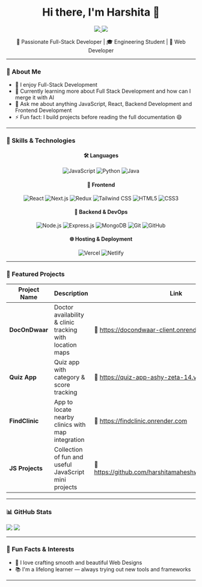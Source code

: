 <h1 align="center">Hi there, I'm Harshita 👋</h1>

<p align="center">
  <a href="https://www.linkedin.com/in/harshita-maheshwari-a0a654258" target="_blank">
    <img src="https://img.shields.io/badge/LinkedIn-%230077B5.svg?style=for-the-badge&logo=linkedin&logoColor=white" />
  </a>
  <a href="mailto:harshitamaheshwari762@gmail.com">
    <img src="https://img.shields.io/badge/Gmail-%23D14836.svg?style=for-the-badge&logo=gmail&logoColor=white" />
  </a>
</p>

<p align="center">
  🌟 Passionate Full-Stack Developer | 🎓 Engineering Student | 🤖 Web Developer
</p>

---

### 🧠 About Me

- 🎨 I enjoy Full-Stack Development  
- 🌱 Currently learning more about Full Stack Development and how can I merge it with AI  
- 💬 Ask me about anything JavaScript, React, Backend Development and Frontend Development 
- ⚡ Fun fact: I build projects before reading the full documentation 😄  

---

### 🚀 Skills & Technologies

<div align="center">

#### 🛠 Languages
![JavaScript](https://img.shields.io/badge/-JavaScript-F7DF1E?style=flat&logo=javascript&logoColor=black)
![Python](https://img.shields.io/badge/-Python-3776AB?style=flat&logo=python&logoColor=white)
![Java](https://img.shields.io/badge/-Java-007396?style=flat&logo=java)

#### 🧰 Frontend
![React](https://img.shields.io/badge/-React-61DAFB?style=flat&logo=react&logoColor=black)
![Next.js](https://img.shields.io/badge/-Next.js-000000?style=flat&logo=next.js)
![Redux](https://img.shields.io/badge/-Redux-764ABC?style=flat&logo=redux&logoColor=white)
![Tailwind CSS](https://img.shields.io/badge/-Tailwind%20CSS-06B6D4?style=flat&logo=tailwind-css)
![HTML5](https://img.shields.io/badge/-HTML5-E34F26?style=flat&logo=html5&logoColor=white)
![CSS3](https://img.shields.io/badge/-CSS3-1572B6?style=flat&logo=css3)

#### 🔧 Backend & DevOps
![Node.js](https://img.shields.io/badge/-Node.js-339933?style=flat&logo=node.js&logoColor=white)
![Express.js](https://img.shields.io/badge/-Express.js-000000?style=flat&logo=express&logoColor=white)
![MongoDB](https://img.shields.io/badge/-MongoDB-47A248?style=flat&logo=mongodb&logoColor=white)
![Git](https://img.shields.io/badge/-Git-F05032?style=flat&logo=git&logoColor=white)
![GitHub](https://img.shields.io/badge/-GitHub-181717?style=flat&logo=github)

#### 🌐 Hosting & Deployment
![Vercel](https://img.shields.io/badge/-Vercel-000000?style=flat&logo=vercel)
![Netlify](https://img.shields.io/badge/-Netlify-00C7B7?style=flat&logo=netlify)

</div>

---

### 🌟 Featured Projects

| Project Name        | Description                                               | Link     |
|---------------------|-----------------------------------------------------------|----------|
| **DocOnDwaar**       | Doctor availability & clinic tracking with location maps | 🔗 https://docondwaar-client.onrender.com |
| **Quiz App**         | Quiz app with category & score tracking                  | 🔗 https://quiz-app-ashy-zeta-14.vercel.app/ |
| **FindClinic**       | App to locate nearby clinics with map integration        | 🔗 https://findclinic.onrender.com |
| **JS Projects**      | Collection of fun and useful JavaScript mini projects    | 🔗 https://github.com/harshitamaheshwari123/JSPROJECTS|

---

   ### 📊 GitHub Stats

<img src="https://github-readme-stats.vercel.app/api?username=harshitamaheshwari123&show_icons=true&count_private=true&theme=radical" />

<img src="https://github-readme-stats.vercel.app/api/top-langs/?username=harshitamaheshwari123&layout=compact&theme=radical" />


---

### 🎨 Fun Facts & Interests

- 🎨 I love crafting smooth and beautiful Web Designs
- 📚 I'm a lifelong learner — always trying out new tools and frameworks

---

